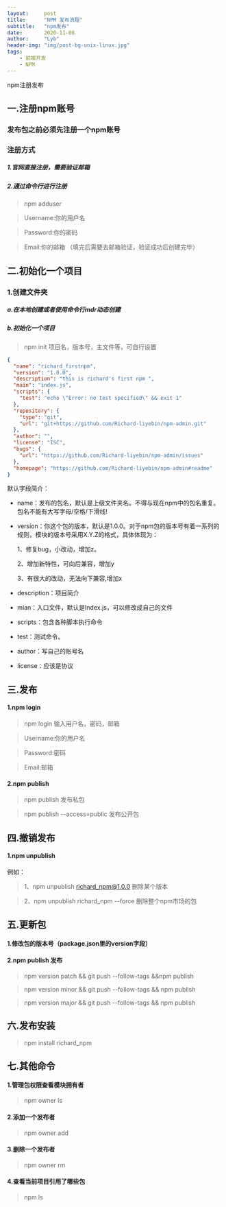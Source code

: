 ```yaml
---
layout:     post
title:      "NPM 发布流程"
subtitle:   "npm发布"
date:       2020-11-08
author:     "Lyb"
header-img: "img/post-bg-unix-linux.jpg"
tags:
    - 前端开发
    - NPM
---
```


 
 npm注册发布


 一.注册npm账号
 ----
### 发布包之前必须先注册一个npm账号

### 注册方式

#####  1.官网直接注册，需要验证邮箱
#####  2.通过命令行进行注册
>npm adduser

>Username:你的用户名

>Password:你的密码  

>Email:你的邮箱 （填完后需要去邮箱验证，验证成功后创建完毕）

二.初始化一个项目
----
### 1.创建文件夹
##### a.在本地创建或者使用命令行mdr动态创建
##### b.初始化一个项目
> npm init  项目名，版本号，主文件等，可自行设置

```json
{
  "name": "richard_firstnpm",
  "version": "1.0.0",
  "description": "this is richard's first npm ",
  "main": "index.js",
  "scripts": {
    "test": "echo \"Error: no test specified\" && exit 1"
  },
  "repository": {
    "type": "git",
    "url": "git+https://github.com/Richard-liyebin/npm-admin.git"
  },
  "author": "",
  "license": "ISC",
  "bugs": {
    "url": "https://github.com/Richard-liyebin/npm-admin/issues"
  },
  "homepage": "https://github.com/Richard-liyebin/npm-admin#readme"
}

```

默认字段简介：
+ name：发布的包名，默认是上级文件夹名。不得与现在npm中的包名重复。包名不能有大写字母/空格/下滑线!

+ version：你这个包的版本，默认是1.0.0。对于npm包的版本号有着一系列的规则，模块的版本号采用X.Y.Z的格式，具体体现为：

  1、修复bug，小改动，增加z。

  2、增加新特性，可向后兼容，增加y

  3、有很大的改动，无法向下兼容,增加x

+ description：项目简介

+ mian：入口文件，默认是Index.js，可以修改成自己的文件 
+ scripts：包含各种脚本执行命令
+ test：测试命令。
+ author：写自己的账号名
+ license：应该是协议

三.发布
----
#### 1.npm login
>npm login 输入用户名，密码，邮箱

>Username:你的用户名

>Password:密码

>Email:邮箱

#### 2.npm publish
>npm publish 发布私包

>npm publish --access=public 发布公开包


四.撤销发布
----

#### 1.npm unpublish
例如：
>1、npm unpublish richard_npm@1.0.0 删除某个版本

>2、npm unpublish richard_npm --force 删除整个npm市场的包


五.更新包
----
#### 1.修改包的版本号（package.json里的version字段）

#### 2.npm publish 发布
>npm version patch && git push --follow-tags &&npm publish 

>npm version minor && git push --follow-tags && npm publish

>npm version major && git push --follow-tags && npm publish

六.发布安装
----
>npm install richard_npm


七.其他命令
----
#### 1.管理包权限查看模块拥有者
>npm owner ls
#### 2.添加一个发布者
>npm owner add
#### 3.删除一个发布者
>npm owner rm
#### 4.查看当前项目引用了哪些包
>npm ls